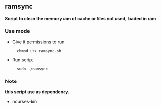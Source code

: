 ## ramsync

**Script to clean the memory ram of cache or files not used, loaded in ram**

### Use mode

- Give it permissions to run

        chmod u+x ramsync.sh

- Run script

        sudo ./ramsync

### Note

**this script use as dependency.**
  - ncurses-bin
